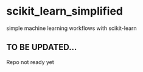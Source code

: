 # scikit_learn_simplified
simple machine learning workflows with scikit-learn

## TO BE UPDATED...
Repo not ready yet
